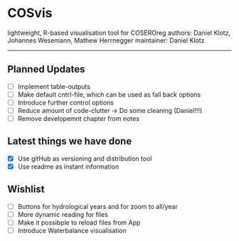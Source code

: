 # COSvis
lightweight, R-based visualisation tool for COSEROreg
authors: Daniel Klotz, Johannes Wesemann, Mathew Herrnegger
maintainer: Daniel Klotz 

***

## Planned Updates 

- [ ] Implement table-outputs
- [ ] Make default cntrl-file, which can be used as fall back options 
- [ ] Introduce further control options
- [ ] Reduce amount of code-clutter -> Do some cleaning (Daniel!!!)
- [ ] Remove developemnt chapter from notes  

## Latest things we have done

- [x] Use gitHub as versioning and distribution tool 
- [x] Use readme as instant information 

## Wishlist 

- [ ] Buttons for hydrological years and for zoom to all/year
- [ ] More dynamic reading for files 
- [ ] Make it possibple to reload files from App
- [ ] Introduce Waterbalance visualisation 
